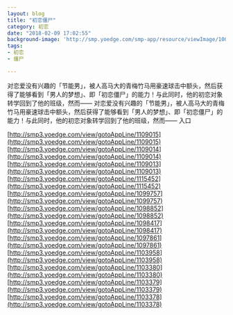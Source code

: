 ```yaml
---
layout: blog
title: "初恋僵尸"
category: 初恋
date: "2018-02-09 17:02:55"
background-image: 'http://smp.yoedge.com/smp-app/resource/viewImage/1001089appline.png'
tags:
- 初恋
- 僵尸

---
```

对恋爱没有兴趣的「节能男」，被人高马大的青梅竹马用豪速球击中额头，然后获得了能够看到「男人的梦想」、即「初恋僵尸」的能力！与此同时，他的初恋对象转学回到了他的班级，然而——
对恋爱没有兴趣的「节能男」，被人高马大的青梅竹马用豪速球击中额头，然后获得了能够看到「男人的梦想」、即「初恋僵尸」的能力！与此同时，他的初恋对象转学回到了他的班级，然而——
入口

[http://smp3.yoedge.com/view/gotoAppLine/1109015](http://smp3.yoedge.com/view/gotoAppLine/1109015)
[http://smp3.yoedge.com/view/gotoAppLine/1109014](http://smp3.yoedge.com/view/gotoAppLine/1109014)
[http://smp3.yoedge.com/view/gotoAppLine/1109013](http://smp3.yoedge.com/view/gotoAppLine/1109013)
[http://smp3.yoedge.com/view/gotoAppLine/1115452](http://smp3.yoedge.com/view/gotoAppLine/1115452)
[http://smp3.yoedge.com/view/gotoAppLine/1099757](http://smp3.yoedge.com/view/gotoAppLine/1099757)
[http://smp3.yoedge.com/view/gotoAppLine/1098852](http://smp3.yoedge.com/view/gotoAppLine/1098852)
[http://smp3.yoedge.com/view/gotoAppLine/1098417](http://smp3.yoedge.com/view/gotoAppLine/1098417)
[http://smp3.yoedge.com/view/gotoAppLine/1097861](http://smp3.yoedge.com/view/gotoAppLine/1097861)
[http://smp3.yoedge.com/view/gotoAppLine/1103958](http://smp3.yoedge.com/view/gotoAppLine/1103958)
[http://smp3.yoedge.com/view/gotoAppLine/1103380](http://smp3.yoedge.com/view/gotoAppLine/1103380)
[http://smp3.yoedge.com/view/gotoAppLine/1103379](http://smp3.yoedge.com/view/gotoAppLine/1103379)
[http://smp3.yoedge.com/view/gotoAppLine/1103378](http://smp3.yoedge.com/view/gotoAppLine/1103378)

        
